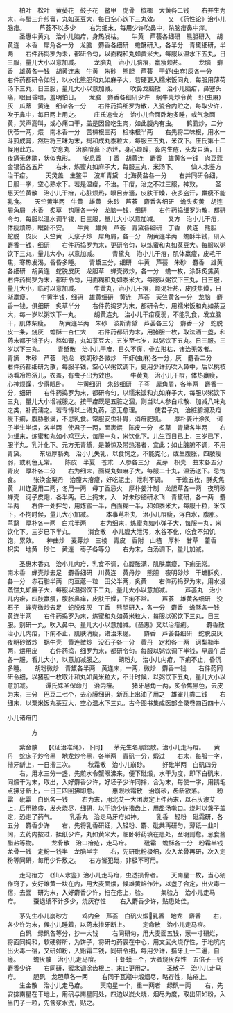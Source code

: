 <!-- { "loadSidebar": true } -->
　　柏叶　松叶　黄葵花　鼓子花　鳖甲　虎骨　槟榔　大黄各二钱　　右并生为末，与醋三升煎膏，丸如菉豆大，每日空心饮下三丸效。　　又　《药性论》治小儿脑疳。
　　芦荟不以多少
　　右为细末，每用少许吹鼻中，杀脑疳鼻中痒。
　　圣惠牛黄丸　治小儿脑疳，身热发枯。　　牛黄　芦荟各细研　熊胆研入　胡黄连　木香　犀角各一分　龙脑　麝香各细研　蟾酥研入，各半分　青黛细研，半两　　右件药捣罗为未，都研令匀，以面糊和丸如黄米大，每服以温水下五丸，日三服，量儿大小以意加减。
　　龙脑丸　治小儿脑疳，羸瘦烦热。
　　龙脑　麝香　雄黄各一钱　胡黄连末　牛黄　朱砂　熊胆　芦荟　干虾(虫麻)灰各一分　　右件药都研令如粉，以水化熊胆和丸如麻子大，若硬更入糯米饭同丸，每服用薄荷汤下三丸，日三服，量儿大小以意加减。
　　吹鼻龙脑散　治小儿脑疳，鼻塞头痛，眼目昏暗，羞明怕日。　　龙脑　麝香各细研少许　蜗牛壳炒令黄　虾(虫麻)灰　瓜蒂　黄连　细辛各一分　　右件药捣细罗为散，入瓷合内贮之，每取少许，吹于鼻中，每日两上用之。
　　庄氏追虫方　治小儿合面卧地多睡，或气急面黄，哭声高叫，或心痛口干，盖是因曾吃生肉，如此腹内有虫。　　鹤虱炒，二分　伏苓一两，煨　南木香一分　苦楝根三两　桧株根半两　　右先将二味根，用水一斗煎成膏，然后将三味为末，捣和成丸黍粒大，每服三五丸，米饮下。庄氏第十二候用此方。
　　安息丸　治脑疳鼻下赤烂，身心烦躁，鼻内生疮，头发自落，日夜痛无休歇，状似鬼形。　　安息香　丁香　胡黄连　麝香　雄黄各一钱　肉豆蔻　金银箔各五片　　右末，炼蜜丸如麻子大，每服三丸，米汤下。
　　仙人水鉴方　治干疳。
　　天灵盖　生鳖甲　波斯青黛　北海黄盐各一分　　右并同研令细，日服一字，空心熟水下。若是温疳，不治。干疳，治之不过三服，神效。
　　圣惠天竺黄散　治小儿干疳，心脏烦热，眼目赤濇，皮肤干燥，夜多盗汗，羸瘦不能乳食。　　天竺黄半两　牛黄　雄黄　朱砂　芦荟　麝香各细研　蟾头炙黄　胡连　屑角屑　木香　炙草　钩藤各一分　龙脑一钱，细研　　右件药捣细罗为散，都研令匀，每服以温水调半钱，日三服，量儿大小以意加减。　　又方　治小儿干疳，体瘦烦热，眠卧不安。　　牛黄　雄黄　芦荟　青黛各细研　丁香　黄连　熊胆　蛇脱　皮灰　天竺黄　天浆子炒　犀角屑，各一分　胡黄连半两　蟾酥半钱，研入　麝香一钱，细研　　右件药捣罗为末，更研令匀，以炼蜜和丸如菉豆大。每服以粥饮下三丸，量儿大小，以意加减。
　　青黛丸　治小儿干疳，肌体羸瘦，皮毛干焦，寒热发渴，昏昏多睡。　　青黛三分，细研　牛黄　芦荟　朱砂　麝香　雄黄各细研　胡黄连　蛇脱皮灰　龙胆草　蝉壳微炒，各一分　蟾一枚，涂酥炙焦黄　　右件药捣罗为末，都研令匀，用面糊和丸如黍米大，每服以粥饮下三丸，日三服，量儿大小，临时以意加减。
　　牛黄丸，治小儿干疳，烦渴壮热，皮肤焦燥，日渐羸瘦。　　牛黄半钱，细研　雄黄细研　黄连　芦荟　天竺黄各一分　龙脑　麝香一钱，俱细研　炙草半分　　右件药捣罗为末，都研令匀，用糯米饭和丸如菉豆大，每一岁以粥饮下一丸。
　　胡黄连丸　治小儿干疳瘦弱，不能乳食，发立脑干，肌体柴瘦。　　胡黄连半两　朱砂　波斯青黛　芦荟各三分　麝香一分　蛇脱皮一条，烧灰　蟾酥一杏仁大　　右件药都研为末，用猪胆一枚，取法酒一盏，和药末都于铫子内，熬如膏，丸如菉豆大，五岁至七岁，以粥饮下五丸。日三服。三岁以下三丸。
　　青黛散　治小儿干疳，日久不瘥，骨立形枯，诸治无效者。　　青黛　朱砂　芦荟　地龙　夜朗砂各微炒　干虾(虫麻)各一分，灰　麝香二分　　右件药都细研为散，每服半钱，空心以粥饮调下，更用少许药吹入鼻中，后以桃枝汤看冷热浴儿，衣盖，有虫子出为效也。
　　牛黄丸　治小儿干疳，体热羸瘦，心神烦躁，少得眠卧。　　牛黄细研　朱砂细研　子芩　犀角屑，各半两　麝香一分，细研　　右件药捣罗为末，都研令匀，以糯米饭和丸如麻子大，每服以粥饮下三丸，量儿大小增减服之。按干疳既是五脏之涸，则当以人参白朮散、加减八味丸之类，补而濡之。若专恃以上诸丸药，恐无愈理。
　　使君子丸　治脏腑滑及疳瘦下痢，腹胁胀满，不思乳食。常服安虫补胃，消疳肥肌。　　厚朴姜汁涂炙　诃子半生半煨，各半两　使君子一两，面裹煨　陈皮一分　炙草　青黛各半两　　右为细末，炼蜜和丸如小鸡豆大，每服一丸，米饮化下。儿生百日已上，三岁已下，服半丸，乳汁化下。元方无青黛，是兼惊及带热渴者，宜此；如止脏腑不调，不用青黛。
　　东垣厚肠丸　治小儿失乳，以食饲之，不能克化，或生腹胀，四肢瘦弱，或利色无常。　　陈皮　半夏　苍朮　人参各三分　麦芽　枳壳　曲末各五分　青皮　厚朴各二分　　右为细末，面糊丸如麻子大，每服二十丸，温汤送下。忌饱食。
　　张涣金粟丹　治腹大疳瘦，好吃泥土，泄利不调。　　干蟾五枚，酥炙焦黄　川连夏用二两，冬用一两　母丁香忌火　厚朴姜汁制　龙胆草各一两　夜明砂　蝉壳　诃子皮炮，各半两。已上捣末，入　好朱砂细研水飞　青黛研，各一两　麝半两　　右件一处拌匀，用炼蜜一半，白面糊一半，和如黍米大，每服十粒，米饮下，不拘时候，量儿大小加减。
　　本事芎朴丸　治小儿疳瘦，泻白水，腹胀。　　芎藭　厚朴各一两　白朮半两
　　右为细末，炼蜜丸如小弹子大，每服一丸，米饮化下。三岁已下半丸。
　　消食散　小儿腹大泄泻，水谷不化，吃食不知饥饱，累效。　　神曲炒　麦芽炒　三棱　青皮　香附　山楂　厚朴　甘草　藿香　枳实　地黄　砂仁　黄连　枣子各等分　　右为末，白汤调下，量儿加减。

　　圣惠木香丸　治小儿内疳，乳食不调，心腹胀满，肌肤羸瘦，下痢无常。　　南木香　蝉壳炒去足　麝香细研　川黄连　黄丹炒　熊胆　夜明砂炒　干蟾酥炙，各一分　赤石脂半两　肉豆蔻一粒　田父半两，炙黄　　右件药捣罗为末，用水浸蒸饼丸如麻子大，每服以温粥饮下二丸，量儿大小以意加减。
　　芦荟丸　治小儿内疳，四肢羸瘦，腹胀鼻痒，皮肤干燥，下痢不常。　　芦荟　雄黄各细研　没石子　蝉壳微炒去足　蛇脱皮灰　丁香　熊胆研入，各一分　麝香　蟾酥各一钱　黄连半两　　右件药捣罗为末，炼蜜和丸如黄米粒大，每服以粥饮下三丸，日三服。别研一丸，吹入鼻中。量儿大小以意加减。《圣惠》又以治疳痢。
　　麝香散　治小儿内疳，下痢不止，肌肤消瘦，诸治未瘥。　　麝香　芦荟各细研　蛇脱皮灰　夜明砂微炒　蜗牛壳　黄连微炒　没石子各一分　黄丹　定粉各一两　诃梨勒半两，煨用皮　　右件药捣，细罗为末，都研令匀。每服以粥饮调下半钱，早晨午后各一服，看儿大小，以意加减服之。
　　胡粉丸　治小儿内疳，下痢不止，昏沉多睡。　　胡粉微炒　青黛各半两　黄连末，一两，微炒　麝香一钱　　右件药同研令细，以猪胆一枚取汁和丸如黄米粒大，不计时候，以粥饮下五丸，量儿大小以意加减。
　　谭氏殊圣保命丹　治内疳。
　　猪牙皂角一两，炙令焦黑色，去皮为末，三分　巴豆二七个，去心膜细研，新瓦上出油了用之　雄雀儿粪二钱　　右细末，以粟米饭丸菉豆大，空心温水下三丸。古今图书集成医部全录卷四百四十六

小儿诸疳门

　　　　方

　　紫金散　 【《证治准绳》，下同】 　茅先生名黑鈆散。治小儿走马疳。　　黄丹　蛇床子炒令黑　地龙炒令黑，各半两　青矾一分，煅过　　右末，每服一字，揩牙龂上，一日揩三次。
　　秋霜散　治小儿崩砂。
　　好砒半两　白矾四分
　　右，用水三分一盏，先煎水令蟹眼沸来，便下砒煅，水干为度，即下白矾末，同煅干为末，取出，入好麝香少许，好坯子少许同拌，合为末，每使一字，用鹅毛点拂牙龂上，一日三四回拂即愈。
　　惠眼秋霜散　治崩砂，齿龂欲落。
　　粉霜　砒霜　白矾各一钱
　　右为末，用北艾一大团裹定上件药末，以石灰渗艾上，后用碗盛，发火烧尽，细研，以手捻少许揩齿上，用盐汤嗽口。烧时以盏子盖定，恐走了药气。
　　乳香丸　治走马牙疳如神。
　　乳香　轻粉　砒霜研，各五分　麝香少许　　右，先将乳香研细，入轻粉、麝、砒共再研匀，薄纸一韭叶阔，去药内按过，揉纸少许，丸如黄米大，临卧将药填在患处，至明则愈。忌食酱醋盐等物。
　　龙骨散　治口疳疮，走马疳。
　　砒霜　蟾酥各一分　粉霜半钱　龙骨一钱　定粉一钱半　龙脑半字　　右，先研砒粉极细，次入龙骨再研，次入定粉等同研，每用少许敷之。　　右方皆犯砒，非极不可用。

　　走马疳方　《仙人水鉴》治小儿走马疳，虫透损骨者。　　天南星一枚，当心剜作窍子，安好雄黄一块在内，用大麦面煨，候雄黄熔作汁，以盏子合定，出火毒一宿，去面　研为末，入好麝香少许，扫在疮上，验。
　　集验方　治小儿走马疳。
　　蚕退纸不计多少，烧灰存性
　　右入麝香少许，贴患处佳。

　　茅先生小儿崩砂方
　　鸡内金　芦荟　白矾火煅乳香　地龙　麝香　　右，各少许为末，候小儿睡着，以药末掺牙断上。
　　定命散　治小儿走马疳。
　　白矾　绿矾各等分，抄一大钱
　　右同研匀，用大麦面五钱，葱一寸研烂，将面同捣和，软硬得所，为饼子，将研匀药裹在中心，用文武火烧存性，于地坑内出火毒一宿，又研如粉，入鉛霜二钱，同研令细，每用少许，揩牙上一二遍，自瘥。
　　蟾灰散　治小儿走马疳。
　　干虾蟆一个，大者烧灰存性　五倍子一钱　麝香少许　　右同研，蜜水调涂齿根上，末止更用之。
　　圣散子　治小儿走马疳。
　　胆矾　龙胆草各一两
　　右同于瓦瓶中煅烟尽，略存性，贴疮上。
　　生金散　治小儿走马疳。
　　天南星一个，重一两者　绿矾一两
　　右，先安排南星在干地上，用矾与南星同处，四边以炭火烧，烟尽为度，取出研如粉，入当门子一粒，先含浆水洗，贴之。
